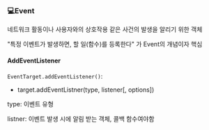 ### 💻Event

네트워크 활동이나 사용자와의 상호작용 같은 사건의 발생을 알리기 위한 객체

"특정 이벤트가 발생하면, 할 일(함수)를 등록한다" 가 Event의 개념이자 핵심

#### AddEventListener

`EventTarget.addEventListener()`:

- target.addEventListner(type, listener[, options])

type: 이벤트 유형

listner: 이벤트 발생 시에 알림 받는 객체, 콜백 함수여야함

```javascript

```
